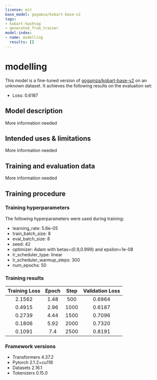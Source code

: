 ```yaml
---
license: mit
base_model: gogamza/kobart-base-v2
tags:
- kobart-hashtag
- generated_from_trainer
model-index:
- name: modelling
  results: []
---
```


<!-- This model card has been generated automatically according to the information the Trainer had access to. You
should probably proofread and complete it, then remove this comment. -->

# modelling

This model is a fine-tuned version of [gogamza/kobart-base-v2](https://huggingface.co/gogamza/kobart-base-v2) on an unknown dataset.
It achieves the following results on the evaluation set:
- Loss: 0.6187

## Model description

More information needed

## Intended uses & limitations

More information needed

## Training and evaluation data

More information needed

## Training procedure

### Training hyperparameters

The following hyperparameters were used during training:
- learning_rate: 5.6e-05
- train_batch_size: 8
- eval_batch_size: 8
- seed: 42
- optimizer: Adam with betas=(0.9,0.999) and epsilon=1e-08
- lr_scheduler_type: linear
- lr_scheduler_warmup_steps: 300
- num_epochs: 50

### Training results

| Training Loss | Epoch | Step | Validation Loss |
|:-------------:|:-----:|:----:|:---------------:|
| 2.1562        | 1.48  | 500  | 0.6964          |
| 0.4915        | 2.96  | 1000 | 0.6187          |
| 0.2739        | 4.44  | 1500 | 0.7096          |
| 0.1806        | 5.92  | 2000 | 0.7320          |
| 0.1091        | 7.4   | 2500 | 0.8191          |


### Framework versions

- Transformers 4.37.2
- Pytorch 2.1.2+cu118
- Datasets 2.16.1
- Tokenizers 0.15.0
